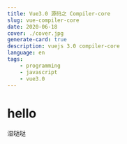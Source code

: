 ```yaml
---
title: Vue3.0 源码之 Compiler-core
slug: vue-compiler-core
date: 2020-06-18
cover: ./cover.jpg
generate-card: true
description: vuejs 3.0 compiler-core
language: en
tags: 
    - programming
    - javascript
    - vue3.0
---
```


# hello

湿哒哒

